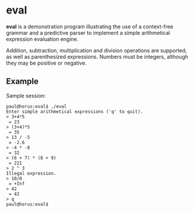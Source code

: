 # eval

**eval** is a demonstration program illustrating the use of a context-free
grammar and a predictive parser to implement a simple arithmetical
expression evaluation engine.

Addition, subtraction, multiplication and division operations are supported,
as well as parenthesized expressions. Numbers must be integers, although they
may be positive or negative.

## Example

Sample session:

	paul@horus:eval$ ./eval
	Enter simple arithmetical expressions ('q' to quit).
	> 3+4*5
	 = 23
	> (3+4)*5
	 = 35
	> 13 / -5
	 = -2.6
	> -4 * -8
	 = 32
	> (6 + 7) * (8 + 9)
	 = 221
	> 2 ^ 3
	Illegal expression.
	> 10/0
	 = +Inf
	> 42
	 = 42
	> q
	paul@horus:eval$ 

